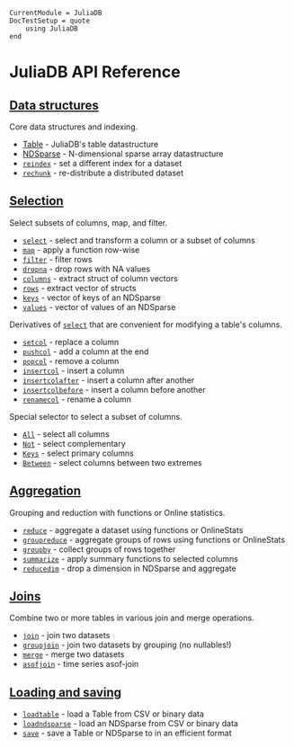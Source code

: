 ```@meta
CurrentModule = JuliaDB
DocTestSetup = quote
    using JuliaDB
end
```
# JuliaDB API Reference

## [Data structures](@ref)

Core data structures and indexing.

- [Table](@ref) - JuliaDB's table datastructure
- [NDSparse](@ref) - N-dimensional sparse array datastructure
- [`reindex`](@ref) - set a different index for a dataset
- [`rechunk`](@ref) - re-distribute a distributed dataset

## [Selection](@ref)

Select subsets of columns, map, and filter.

- [`select`](@ref) - select and transform a column or a subset of columns
- [`map`](@ref) - apply a function row-wise
- [`filter`](@ref) - filter rows
- [`dropna`](@ref) - drop rows with NA values
- [`columns`](@ref) - extract struct of column vectors
- [`rows`](@ref) - extract vector of structs
- [`keys`](@ref) - vector of keys of an NDSparse
- [`values`](@ref) - vector of values of an NDSparse

Derivatives of [`select`](@ref) that are convenient for modifying a table's columns.

- [`setcol`](@ref) - replace a column
- [`pushcol`](@ref) - add a column at the end
- [`popcol`](@ref) - remove a column
- [`insertcol`](@ref) - insert a column
- [`insertcolafter`](@ref) - insert a column after another
- [`insertcolbefore`](@ref) - insert a column before another
- [`renamecol`](@ref) - rename a column

Special selector to select a subset of columns.

- [`All`](@ref) - select all columns
- [`Not`](@ref) - select complementary
- [`Keys`](@ref) - select primary columns
- [`Between`](@ref) - select columns between two extremes

## [Aggregation](@ref)

Grouping and reduction with functions or Online statistics.

- [`reduce`](@ref) - aggregate a dataset using functions or OnlineStats
- [`groupreduce`](@ref) - aggregate groups of rows using functions or OnlineStats
- [`groupby`](@ref) - collect groups of rows together
- [`summarize`](@ref) - apply summary functions to selected columns
- [`reducedim`](@ref) - drop a dimension in NDSparse and aggregate

## [Joins](@ref)

Combine two or more tables in various join and merge operations.

- [`join`](@ref) - join two datasets
- [`groupjoin`](@ref) - join two datasets by grouping (no nullables!)
- [`merge`](@ref) - merge two datasets
- [`asofjoin`](@ref) - time series asof-join

## [Loading and saving](@ref)

- [`loadtable`](@ref) - load a Table from CSV or binary data
- [`loadndsparse`](@ref) - load an NDSparse from CSV or binary data
- [`save`](@ref) - save a Table or NDSparse to in an efficient format
